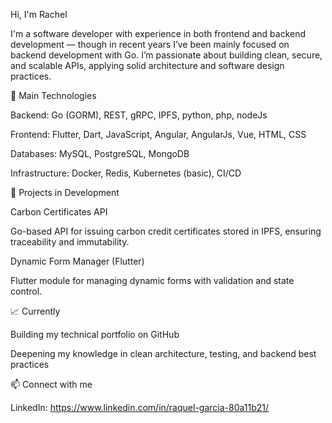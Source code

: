 Hi, I'm Rachel

I'm a software developer with experience in both frontend and backend development — though in recent years I’ve been mainly focused on backend development with Go.
I’m passionate about building clean, secure, and scalable APIs, applying solid architecture and software design practices.

🧠 Main Technologies

Backend: Go (GORM), REST, gRPC, IPFS, python, php, nodeJs 

Frontend: Flutter, Dart, JavaScript, Angular, AngularJs, Vue, HTML, CSS

Databases: MySQL, PostgreSQL, MongoDB

Infrastructure: Docker, Redis, Kubernetes (basic), CI/CD

🚀 Projects in Development

Carbon Certificates API

Go-based API for issuing carbon credit certificates stored in IPFS, ensuring traceability and immutability.

Dynamic Form Manager (Flutter)

Flutter module for managing dynamic forms with validation and state control.

📈 Currently

Building my technical portfolio on GitHub

Deepening my knowledge in clean architecture, testing, and backend best practices

📫 Connect with me

LinkedIn: https://www.linkedin.com/in/raquel-garcia-80a11b21/
